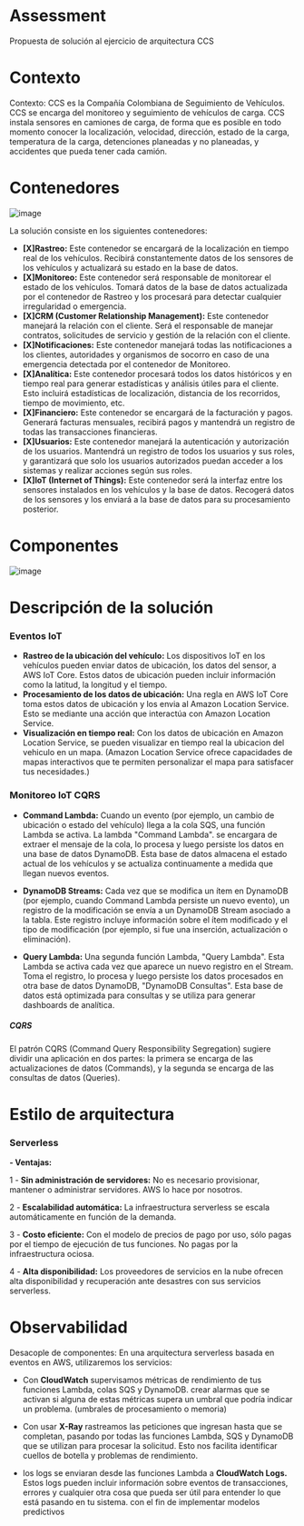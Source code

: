 # Assessment
Propuesta de solución al ejercicio de arquitectura CCS


# Contexto

Contexto: CCS es la Compañía Colombiana de Seguimiento de Vehículos. CCS se encarga del monitoreo y seguimiento de vehículos de carga. CCS instala sensores en camiones de carga, de forma que es posible en todo momento conocer la localización, velocidad, dirección, estado de la carga, temperatura de la carga, detenciones planeadas y no planeadas, y accidentes que pueda tener cada camión.

# Contenedores

![image](https://github.com/jgutierrez-pragmatico/Assessment/assets/117243510/e835a5a0-04c6-4a42-9b6c-630f20ca0552)


La solución consiste en los siguientes contenedores:
- **[X]Rastreo:** Este contenedor se encargará de la localización en tiempo real de los vehículos. Recibirá constantemente datos de los sensores de los vehículos y actualizará su estado en la base de datos.
- **[X]Monitoreo:** Este contenedor será responsable de monitorear el estado de los vehículos. Tomará datos de la base de datos actualizada por el contenedor de Rastreo y los procesará para detectar cualquier irregularidad o emergencia.
- **[X]CRM (Customer Relationship Management):** Este contenedor manejará la relación con el cliente. Será el responsable de manejar contratos, solicitudes de servicio y gestión de la relación con el cliente.
- **[X]Notificaciones:** Este contenedor manejará todas las notificaciones a los clientes, autoridades y organismos de socorro en caso de una emergencia detectada por el contenedor de Monitoreo.
- **[X]Analítica:** Este contenedor procesará todos los datos históricos y en tiempo real para generar estadísticas y análisis útiles para el cliente. Esto incluirá estadísticas de localización, distancia de los recorridos, tiempo de movimiento, etc.
- **[X]Financiero:** Este contenedor se encargará de la facturación y pagos. Generará facturas mensuales, recibirá pagos y mantendrá un registro de todas las transacciones financieras.
- **[X]Usuarios:** Este contenedor manejará la autenticación y autorización de los usuarios. Mantendrá un registro de todos los usuarios y sus roles, y garantizará que solo los usuarios autorizados puedan acceder a los sistemas y realizar acciones según sus roles.
- **[X]IoT (Internet of Things):** Este contenedor será la interfaz entre los sensores instalados en los vehículos y la base de datos. Recogerá datos de los sensores y los enviará a la base de datos para su procesamiento posterior.

# Componentes

![image](https://github.com/jgutierrez-pragmatico/Assessment/assets/117243510/fbd91a79-c3aa-4871-b283-1ac378ea817f)


# Descripción de la solución

### Eventos IoT

- **Rastreo de la ubicación del vehículo:** Los dispositivos IoT en los vehículos pueden enviar datos de ubicación, los datos del sensor, a AWS IoT Core. Estos datos de ubicación pueden incluir información como la latitud, la longitud y el tiempo.
- **Procesamiento de los datos de ubicación:** Una regla en AWS IoT Core toma estos datos de ubicación y los envia al Amazon Location Service. Esto se mediante una acción que interactúa con Amazon Location Service.
- **Visualización en tiempo real:** Con los datos de ubicación en Amazon Location Service, se pueden visualizar en tiempo real la ubicacion del vehiculo en un mapa. (Amazon Location Service ofrece capacidades de mapas interactivos que te permiten personalizar el mapa para satisfacer tus necesidades.)

### Monitoreo IoT CQRS
- **Command Lambda:** Cuando un evento (por ejemplo, un cambio de ubicación o estado del vehículo) llega a la cola SQS, una función Lambda se activa. La lambda "Command Lambda". se encargara de extraer el mensaje de la cola, lo procesa y luego persiste los datos en una base de datos DynamoDB. Esta base de datos almacena el estado actual de los vehículos y se actualiza continuamente a medida que llegan nuevos eventos.

- **DynamoDB Streams:** Cada vez que se modifica un ítem en DynamoDB (por ejemplo, cuando Command Lambda persiste un nuevo evento), un registro de la modificación se envía a un DynamoDB Stream asociado a la tabla. Este registro incluye información sobre el ítem modificado y el tipo de modificación (por ejemplo, si fue una inserción, actualización o eliminación).

- **Query Lambda:** Una segunda función Lambda, "Query Lambda". Esta Lambda se activa cada vez que aparece un nuevo registro en el Stream. Toma el registro, lo procesa y luego persiste los datos procesados en otra base de datos DynamoDB, "DynamoDB Consultas". Esta base de datos está optimizada para consultas y se utiliza para generar dashboards de analítica.

##### CQRS
El patrón CQRS (Command Query Responsibility Segregation) sugiere dividir una aplicación en dos partes: la primera se encarga de las actualizaciones de datos (Commands), y la segunda se encarga de las consultas de datos (Queries).

# Estilo de arquitectura 
### Serverless
**- Ventajas:**

1 - **Sin administración de servidores:** No es necesario provisionar, mantener o administrar servidores. AWS lo hace por nosotros.

2 - **Escalabilidad automática:** La infraestructura serverless se escala automáticamente en función de la demanda.

3 - **Costo eficiente:** Con el modelo de precios de pago por uso, sólo pagas por el tiempo de ejecución de tus funciones. No pagas por la infraestructura ociosa.

4 - **Alta disponibilidad:** Los proveedores de servicios en la nube ofrecen alta disponibilidad y recuperación ante desastres con sus servicios serverless.


# Observabilidad 

Desacople de componentes: En una arquitectura serverless basada en eventos en AWS, utilizaremos los servicios:

- Con **CloudWatch** supervisamos  métricas de rendimiento de tus funciones Lambda, colas SQS y DynamoDB. crear alarmas que se activan si alguna de estas métricas supera un umbral que podría indicar un problema. (umbrales de procesamiento o memoria)

- Con usar **X-Ray** rastreamos las peticiones que ingresan hasta que se completan, pasando por todas las funciones Lambda, SQS y DynamoDB que se utilizan para procesar la solicitud. Esto nos facilita identificar cuellos de botella y problemas de rendimiento.

- los logs se enviaran desde las funciones Lambda a **CloudWatch Logs.** Estos logs pueden incluir información sobre eventos de transacciones, errores y cualquier otra cosa que pueda ser útil para entender lo que está pasando en tu sistema. con el fin de implementar modelos predictivos

